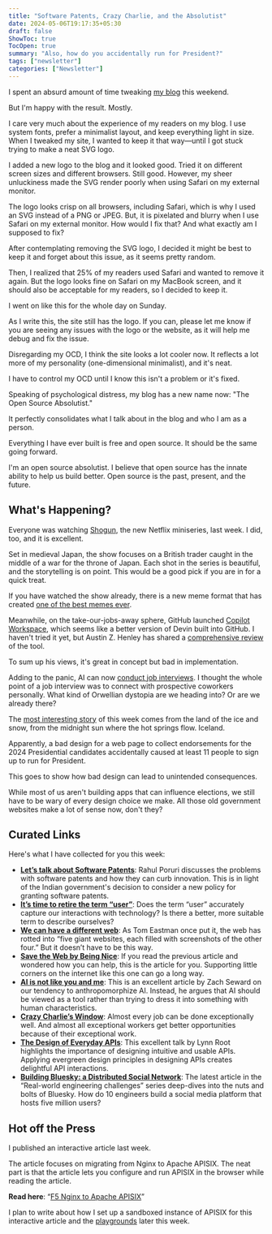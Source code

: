 ```yaml
---
title: "Software Patents, Crazy Charlie, and the Absolutist"
date: 2024-05-06T19:17:35+05:30
draft: false
ShowToc: true
TocOpen: true
summary: "Also, how do you accidentally run for President?"
tags: ["newsletter"]
categories: ["Newsletter"]
---
```


I spent an absurd amount of time tweaking [my blog](https://navendu.me/) this weekend.

But I'm happy with the result. Mostly.

I care very much about the experience of my readers on my blog. I use system fonts, prefer a minimalist layout, and keep everything light in size. When I tweaked my site, I wanted to keep it that way—until I got stuck trying to make a neat SVG logo.

I added a new logo to the blog and it looked good. Tried it on different screen sizes and different browsers. Still good. However, my sheer unluckiness made the SVG render poorly when using Safari on my external monitor.

The logo looks crisp on all browsers, including Safari, which is why I used an SVG instead of a PNG or JPEG. But, it is pixelated and blurry when I use Safari on my external monitor. How would I fix that? And what exactly am I supposed to fix?

After contemplating removing the SVG logo, I decided it might be best to keep it and forget about this issue, as it seems pretty random.

Then, I realized that 25% of my readers used Safari and wanted to remove it again. But the logo looks fine on Safari on my MacBook screen, and it should also be acceptable for my readers, so I decided to keep it.

I went on like this for the whole day on Sunday.

As I write this, the site still has the logo. If you can, please let me know if you are seeing any issues with the logo or the website, as it will help me debug and fix the issue.

Disregarding my OCD, I think the site looks a lot cooler now. It reflects a lot more of my personality (one-dimensional minimalist), and it's neat.

I have to control my OCD until I know this isn't a problem or it's fixed.

Speaking of psychological distress, my blog has a new name now: "The Open Source Absolutist."

It perfectly consolidates what I talk about in the blog and who I am as a person.

Everything I have ever built is free and open source. It should be the same going forward.

I'm an open source absolutist. I believe that open source has the innate ability to help us build better. Open source is the past, present, and the future.

## What's Happening?

Everyone was watching [Shogun](<https://en.wikipedia.org/wiki/Sh%C5%8Dgun_(2024_miniseries)>), the new Netflix miniseries, last week. I did, too, and it is excellent.

Set in medieval Japan, the show focuses on a British trader caught in the middle of a war for the throne of Japan. Each shot in the series is beautiful, and the storytelling is on point. This would be a good pick if you are in for a quick treat.

If you have watched the show already, there is a new meme format that has created [one of the best memes ever](https://twitter.com/TrungTPhan/status/1783163600363753791).

Meanwhile, on the take-our-jobs-away sphere, GitHub launched [Copilot Workspace](https://github.blog/2024-04-29-github-copilot-workspace/), which seems like a better version of Devin built into GitHub. I haven't tried it yet, but Austin Z. Henley has shared a [comprehensive review](https://austinhenley.com/blog/copilotworkspace.html) of the tool.

To sum up his views, it's great in concept but bad in implementation.

Adding to the panic, AI can now [conduct job interviews](https://www.youtube.com/watch?v=FllnUBvhoUc). I thought the whole point of a job interview was to connect with prospective coworkers personally. What kind of Orwellian dystopia are we heading into? Or are we already there?

The [most interesting story](https://uxdesign.cc/how-do-you-accidentally-run-for-president-of-iceland-0d71a4785a1e) of this week comes from the land of the ice and snow, from the midnight sun where the hot springs flow. Iceland.

Apparently, a bad design for a web page to collect endorsements for the 2024 Presidential candidates accidentally caused at least 11 people to sign up to run for President.

This goes to show how bad design can lead to unintended consequences.

While most of us aren't building apps that can influence elections, we still have to be wary of every design choice we make. All those old government websites make a lot of sense now, don't they?

## Curated Links

Here's what I have collected for you this week:

- **[Let’s talk about Software Patents](https://www.youtube.com/watch?v=6Xfj6NyKSgE)**: Rahul Poruri discusses the problems with software patents and how they can curb innovation. This is in light of the Indian government's decision to consider a new policy for granting software patents.
- **[It’s time to retire the term “user”](https://www.technologyreview.com/2024/04/19/1090872/ai-users-people-terms/)**: Does the term “user” accurately capture our interactions with technology? Is there a better, more suitable term to describe ourselves?
- **[We can have a different web](https://www.citationneeded.news/we-can-have-a-different-web/)**: As Tom Eastman once put it, the web has rotted into “five giant websites, each filled with screenshots of the other four.” But it doesn’t have to be this way.
- **[Save the Web by Being Nice](https://sheep.horse/2024/4/save_the_web_by_being_nice.html)**: If you read the previous article and wondered how you can help, this is the article for you. Supporting little corners on the internet like this one can go a long way.
- **[AI is not like you and me](https://www.zachseward.com/ai-is-not-a-person/)**: This is an excellent article by Zach Seward on our tendency to anthropomorphize AI. Instead, he argues that AI should be viewed as a tool rather than trying to dress it into something with human characteristics.
- **[Crazy Charlie’s Window](https://randsinrepose.com/archives/crazy-charlies-window/)**: Almost every job can be done exceptionally well. And almost all exceptional workers get better opportunities because of their exceptional work.
- **[The Design of Everyday APIs](https://www.youtube.com/watch?v=bVoM2WLt6Hk)**: This excellent talk by Lynn Root highlights the importance of designing intuitive and usable APIs. Applying evergreen design principles in designing APIs creates delightful API interactions.
- **[Building Bluesky: a Distributed Social Network](https://newsletter.pragmaticengineer.com/p/bluesky)**: The latest article in the “Real-world engineering challenges” series deep-dives into the nuts and bolts of Bluesky. How do 10 engineers build a social media platform that hosts five million users?

## Hot off the Press

I published an interactive article last week.

The article focuses on migrating from Nginx to Apache APISIX. The neat part is that the article lets you configure and run APISIX in the browser while reading the article.

**Read here**: “[F5 Nginx to Apache APISIX](https://navendu.me//posts/nginx-to-apisix/)”

I plan to write about how I set up a sandboxed instance of APISIX for this interactive article and the [playgrounds](https://navendu.me/playground/apisix/) later this week.
